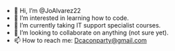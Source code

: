 - 👋 Hi, I’m @JoAlvarez22
- 👀 I’m interested in learning how to code.
- 🌱 I’m currently taking IT support specialist courses.
- 💞️ I’m looking to collaborate on anything (not sure yet).
- 📫 How to reach me: Dcaconparty@gmail.com

<!---
JoAlvarez22/JoAlvarez22 is a ✨ special ✨ repository because its `README.md` (this file) appears on your GitHub profile.
You can click the Preview link to take a look at your changes.
--->
